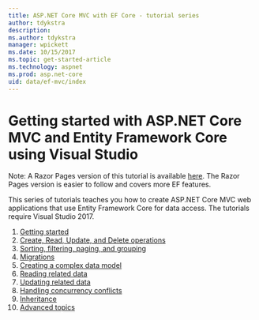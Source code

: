 ```yaml
---
title: ASP.NET Core MVC with EF Core - tutorial series
author: tdykstra
description: 
ms.author: tdykstra
manager: wpickett
ms.date: 10/15/2017
ms.topic: get-started-article
ms.technology: aspnet
ms.prod: asp.net-core
uid: data/ef-mvc/index
---
```

# Getting started with ASP.NET Core MVC and Entity Framework Core using Visual Studio

Note: A Razor Pages version of this tutorial is available [here](xref:data/ef-rp/intro). The Razor Pages version is easier to follow and covers more EF features.

This series of tutorials teaches you how to create ASP.NET Core MVC web applications that use Entity Framework Core for data access. The tutorials require Visual Studio 2017.

1. [Getting started](intro.md)
2. [Create, Read, Update, and Delete operations](crud.md)
3. [Sorting, filtering, paging, and grouping](sort-filter-page.md)
4. [Migrations](migrations.md)
5. [Creating a complex data model](complex-data-model.md)
6. [Reading related data](read-related-data.md)
7. [Updating related data](update-related-data.md)
8. [Handling concurrency conflicts](concurrency.md)
9. [Inheritance](inheritance.md)
10. [Advanced topics](advanced.md)
